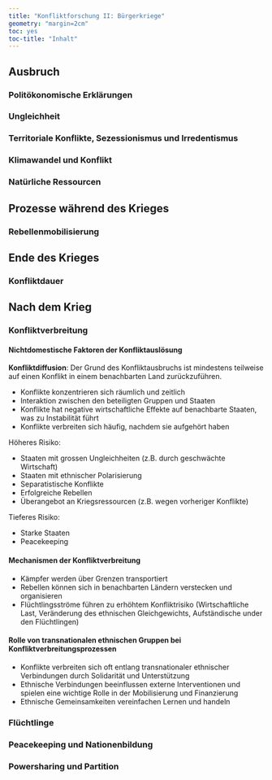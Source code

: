 ```yaml
---
title: "Konfliktforschung II: Bürgerkriege"
geometry: "margin=2cm"
toc: yes
toc-title: "Inhalt"
---
```


## Ausbruch

### Politökonomische Erklärungen

### Ungleichheit

### Territoriale Konflikte, Sezessionismus und Irredentismus

### Klimawandel und Konflikt

### Natürliche Ressourcen

## Prozesse während des Krieges

### Rebellenmobilisierung

## Ende des Krieges

### Konfliktdauer

## Nach dem Krieg

### Konfliktverbreitung

#### Nichtdomestische Faktoren der Konfliktauslösung

**Konfliktdiffusion**: Der Grund des Konfliktausbruchs ist mindestens teilweise auf einen Konflikt in einem benachbarten Land zurückzuführen.

* Konflikte konzentrieren sich räumlich und zeitlich
* Interaktion zwischen den beteiligten Gruppen und Staaten
* Konflikte hat negative wirtschaftliche Effekte auf benachbarte Staaten, was zu Instabilität führt
* Konflikte verbreiten sich häufig, nachdem sie aufgehört haben

Höheres Risiko:

* Staaten mit grossen Ungleichheiten (z.B. durch geschwächte Wirtschaft)
* Staaten mit ethnischer Polarisierung
* Separatistische Konflikte
* Erfolgreiche Rebellen
* Überangebot an Kriegsressourcen (z.B. wegen vorheriger Konflikte)

Tieferes Risiko:

* Starke Staaten
* Peacekeeping

#### Mechanismen der Konfliktverbreitung

* Kämpfer werden über Grenzen transportiert
* Rebellen können sich in benachbarten Ländern verstecken und organisieren
* Flüchtlingsströme führen zu erhöhtem Konfliktrisiko (Wirtschaftliche Last, Veränderung des ethnischen Gleichgewichts, Aufständische under den Flüchtlingen)

#### Rolle von transnationalen ethnischen Gruppen bei Konfliktverbreitungsprozessen

* Konflikte verbreiten sich oft entlang transnationaler ethnischer Verbindungen durch Solidarität und Unterstützung
* Ethnische Verbindungen beeinflussen externe Interventionen und spielen eine wichtige Rolle in der Mobilisierung und Finanzierung
* Ethnische Gemeinsamkeiten vereinfachen Lernen und handeln

### Flüchtlinge

### Peacekeeping und Nationenbildung

### Powersharing und Partition
